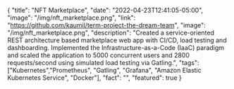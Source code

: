 {
  "title": "NFT Marketplace",
  "date": "2022-04-23T12:41:05-05:00",
  "image": "/img/nft_marketplace.png",
  "link": "https://github.com/kaumil/term-project-the-dream-team",
  "image": "/img/nft_marketplace.png",
  "description": "Created a service-oriented REST architecture based marketplace web app with CI/CD, load testing and dashboarding. Implemented the Infrastructure-as-a-Code (IaaC) paradigm and scaled the application to 5000 concurrent users and 2800 requests/second using simulated load testing via Gatling.",
  "tags": ["Kubernetes","Prometheus", "Gatling", "Grafana", "Amazon Elastic Kubernetes Service", "Docker"],
  "fact": "",
  "featured": true
}